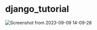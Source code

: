 # django_tutorial

![Screenshot from 2023-09-09 14-09-28](https://github.com/cjephuneh/django_tutorial/assets/92708967/9169991d-9c44-4dae-8913-1ccabde8c82a)
